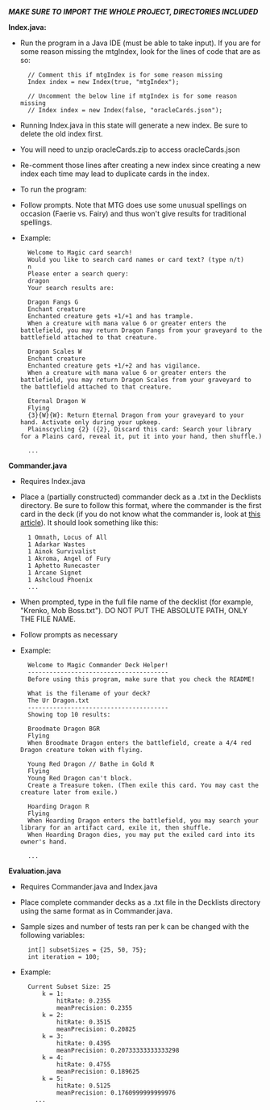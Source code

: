 ***MAKE SURE TO IMPORT THE WHOLE PROJECT, DIRECTORIES INCLUDED***

**Index.java:**
- Run the program in a Java IDE (must be able to take input). If you are for some reason missing the mtgIndex, look for the lines of code that are as so:
  
        // Comment this if mtgIndex is for some reason missing
        Index index = new Index(true, "mtgIndex");

        // Uncomment the below line if mtgIndex is for some reason missing
        // Index index = new Index(false, "oracleCards.json");

- Running Index.java in this state will generate a new index. Be sure to delete the old index first.
- You will need to unzip oracleCards.zip to access oracleCards.json
- Re-comment those lines after creating a new index since creating a new index each time may lead to duplicate cards in the index.

- To run the program:
- Follow prompts. Note that MTG does use some unusual spellings on occasion (Faerie vs. Fairy) and thus won't give results for traditional spellings.
- Example:
  		
		Welcome to Magic card search!
		Would you like to search card names or card text? (type n/t)
		n
		Please enter a search query:
		dragon
		Your search results are:
		
		Dragon Fangs G
		Enchant creature
		Enchanted creature gets +1/+1 and has trample.
		When a creature with mana value 6 or greater enters the battlefield, you may return Dragon Fangs from your graveyard to the battlefield attached to that creature.
		
		Dragon Scales W
		Enchant creature
		Enchanted creature gets +1/+2 and has vigilance.
		When a creature with mana value 6 or greater enters the battlefield, you may return Dragon Scales from your graveyard to the battlefield attached to that creature.
		
		Eternal Dragon W
		Flying
		{3}{W}{W}: Return Eternal Dragon from your graveyard to your hand. Activate only during your upkeep.
		Plainscycling {2} ({2}, Discard this card: Search your library for a Plains card, reveal it, put it into your hand, then shuffle.)
		
		...

**Commander.java**
- Requires Index.java
- Place a (partially constructed) commander deck as a .txt in the Decklists directory. Be sure to follow this format, where the commander is the first card in the deck (if you do not know what the commander is, look at [this article](https://mtg.fandom.com/wiki/Commander_(designation))). It should look something like this:

        1 Omnath, Locus of All
        1 Adarkar Wastes
        1 Ainok Survivalist
        1 Akroma, Angel of Fury
        1 Aphetto Runecaster
        1 Arcane Signet
        1 Ashcloud Phoenix
        ...

- When prompted, type in the full file name of the decklist (for example, "Krenko, Mob Boss.txt"). DO NOT PUT THE ABSOLUTE PATH, ONLY THE FILE NAME.
- Follow prompts as necessary
- Example:
		
		Welcome to Magic Commander Deck Helper!
		---------------------------------------
		Before using this program, make sure that you check the README!
		
		What is the filename of your deck?
		The Ur Dragon.txt
		---------------------------------------
		Showing top 10 results:
		
		Broodmate Dragon BGR
		Flying
		When Broodmate Dragon enters the battlefield, create a 4/4 red Dragon creature token with flying.
		
		Young Red Dragon // Bathe in Gold R
		Flying
		Young Red Dragon can't block.
		Create a Treasure token. (Then exile this card. You may cast the creature later from exile.)
		
		Hoarding Dragon R
		Flying
		When Hoarding Dragon enters the battlefield, you may search your library for an artifact card, exile it, then shuffle.
		When Hoarding Dragon dies, you may put the exiled card into its owner's hand.
		
		...


**Evaluation.java**
- Requires Commander.java and Index.java
- Place complete commander decks as a .txt file in the Decklists directory using the same format as in Commander.java.
- Sample sizes and number of tests ran per k can be changed with the following variables:

        int[] subsetSizes = {25, 50, 75};
        int iteration = 100;

- Example:
		
		Current Subset Size: 25
			k = 1:
		    	hitRate: 0.2355
		    	meanPrecision: 0.2355
			k = 2:
		    	hitRate: 0.3515
		    	meanPrecision: 0.20825
			k = 3:
		    	hitRate: 0.4395
		    	meanPrecision: 0.20733333333333298
			k = 4:
		    	hitRate: 0.4755
		    	meanPrecision: 0.189625
			k = 5:
		    	hitRate: 0.5125
		    	meanPrecision: 0.1760999999999976
		  ...
